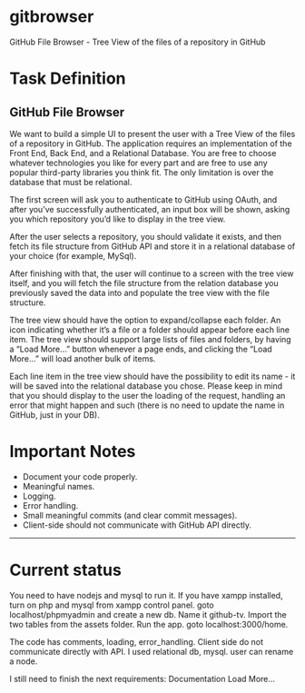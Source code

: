 # gitbrowser
GitHub File Browser - Tree View of the files of a repository in GitHub


Task Definition
======

GitHub File Browser
------

We want to build a simple UI to present the user with a Tree View of the files of a repository in GitHub. The application requires an implementation of the Front End, Back End, and a Relational Database. You are free to choose whatever technologies you like for every part and are free to use any popular third-party libraries you think fit. The only limitation is over the database that must be relational.

The first screen will ask you to authenticate to GitHub using OAuth, and after you’ve successfully authenticated, an input box will be shown, asking you which repository you’d like to display in the tree view.

After the user selects a repository, you should validate it exists, and then fetch its file structure from GitHub API and store it in a relational database of your choice (for example, MySql).

After finishing with that, the user will continue to a screen with the tree view itself, and you will fetch the file structure from the relation database you previously saved the data into and populate the tree view with the file structure.

The tree view should have the option to expand/collapse each folder. An icon indicating whether it’s a file or a folder should appear before each line item. The tree view should support large lists of files and folders, by having a “Load More…” button whenever a page ends, and clicking the “Load More…” will load another bulk of items.

Each line item in the tree view should have the possibility to edit its name - it will be saved into the relational database you chose. Please keep in mind that you should display to the user the loading of the request, handling an error that might happen and such (there is no need to update the name in GitHub, just in your DB).

Important Notes
======

* Document your code properly.
* Meaningful names.
* Logging.
* Error handling.
* Small meaningful commits (and clear commit messages).
* Client-side should not communicate with GitHub API directly.

******

Current status
======

You need to have nodejs and mysql to run it. If you have xampp installed, turn on php and mysql from xampp control panel. goto localhost/phpmyadmin and create a new db. Name it github-tv. 
Import the two tables from the assets folder. 
Run the app. goto localhost:3000/home.

The code has comments, loading, error_handling. 
Client side do not communicate directly with API. 
I used relational db, mysql. user can rename a node.

I still need to finish the next requirements:
Documentation
Load More...

